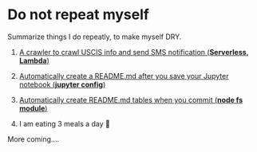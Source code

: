 # Do not repeat myself

Summarize things I do repeatly, to make myself DRY. 

1. [A crawler to crawl USCIS info and send SMS notification (**Serverless, Lambda**)](https://github.com/dylan-shao/serverless-lambda-crawler-uscis)

2. [Automatically create a README.md after you save your Jupyter notebook (**jupyter config**)](https://github.com/dylan-shao/jupyter2README.md-auto-create-hook)

3. [Automatically create README.md tables when you commit (**node fs module**)](https://github.com/dylan-shao/Algorithms/blob/master/index.js)

4. I am eating 3 meals a day :robot:

More coming....
